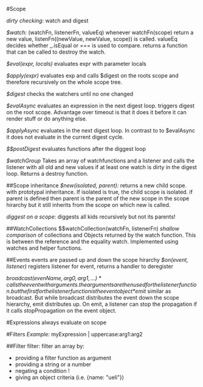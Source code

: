 #Scope

*dirty checking*: watch and digest

*$watch*: (watchFn, listenerFn, valueEq)
whenever watchFn(scope) return a new value, listenFn((newValue, newValue, scope)) is called. valueEq decides whether _.isEqual or === is used to compare.
returns a function that can be called to destroy the watch.

*$eval(expr, locals)*
evaluates expr with parameter locals

*$apply(expr)*
evaluates exp and calls $digest on the roots scope and therefore recursively on the whole scope tree.

*$digest*
checks the watchers until no one changed

*$evalAsync*
evaluates an expression in the next digest loop. triggers digest on the root scope. Advantage over timeout is that it does it before it can render stuff or do anything else.

*$applyAsync*
evaluates in the next digest loop. In contrast to to $evalAsync it does not evaluate in the current digest cycle.

*$$postDigest*
evaluates functions after the diggest loop

*$watchGroup*
Takes an array of watchfunctions and a listener and calls the listener with all old and new values if at least one watch is dirty in the digest loop.
Returns a destroy function.


##Scope inheritance
*$new(isolated, parent):* returns a new child scope. with prototypal inheritance. If isolated is true, the child scope is isolated. if parent is defined then parent is the parent of the new scope in the scope hirarchy but it still inherits from the scope on which new is called.

*diggest on a scope:* diggests all kids recursively but not its parents!


##WatchCollections $$watchCollection(watchFn, listenerFn)
*shallow comparison* of collections and Objects returned by the watch function.
This is between the reference and the equality watch.
Implemented using watches and helper functions.


##Events
events are passed up and down the scope hirarchy
*$on(event, listener)* registers listener for event, returns a handler to deregister

*$broadcast(evenName, arg0, arg1, ... )*  calls the event with arguments. the arguments are then used for the listener function. but the first for the listener function is the event object
*$emit* similar as broadcast. But while broadcast distributes the event down the scope hierarchy, emit distributes up. On emit, a listener can stop the propagation if it calls stopPropagation on the event object.


#Expressions
always evaluate on scope


#Filters
*Example:* myExpression | uppercase:arg1:arg2

##Filter filter:
filter an array by:
- providing a filter function as argument
- providing a string or a number
- negating a condition !
- giving an object criteria (i.e. {name: "ueli"})












